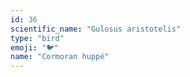 ```yaml
---
id: 36
scientific_name: "Gulosus aristotelis"
type: "bird"
emoji: "🐦"
name: "Cormoran huppé"
---
```

